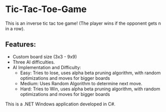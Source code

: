 # Tic-Tac-Toe-Game

This is an inverse tic tac toe game! (The player wins if the opponent gets n in a row).

 ## Features:

* Custom board size (3x3 - 9x9)
*  Three AI difficulties.
* AI Implementation and Difficulty:
  - Easy: Tries to lose, uses alpha beta pruning algorithm, with random optimizations and moves for bigger boards
  - Medium: Uses Random Algorithm to determine next move.
  - Hard: Tries to Win, uses alpha beta pruning algorithm, with random optimizations and moves for bigger boards
           
This is a .NET Windows application developed in C#.
